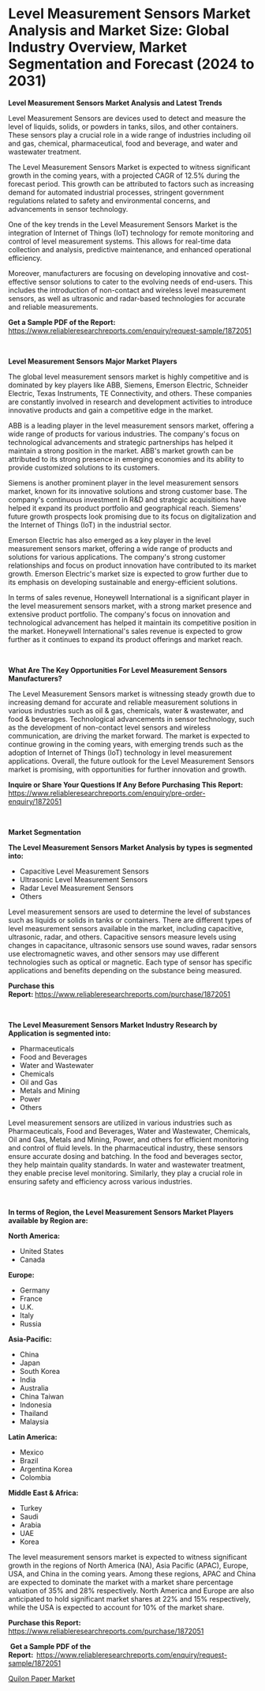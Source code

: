 <p><h1>Level Measurement Sensors Market Analysis and Market Size: Global Industry Overview, Market Segmentation and Forecast (2024 to 2031)</h1></p><p><strong>Level Measurement Sensors Market Analysis and Latest Trends</strong></p>
<p><p>Level Measurement Sensors are devices used to detect and measure the level of liquids, solids, or powders in tanks, silos, and other containers. These sensors play a crucial role in a wide range of industries including oil and gas, chemical, pharmaceutical, food and beverage, and water and wastewater treatment.</p><p>The Level Measurement Sensors Market is expected to witness significant growth in the coming years, with a projected CAGR of 12.5% during the forecast period. This growth can be attributed to factors such as increasing demand for automated industrial processes, stringent government regulations related to safety and environmental concerns, and advancements in sensor technology.</p><p>One of the key trends in the Level Measurement Sensors Market is the integration of Internet of Things (IoT) technology for remote monitoring and control of level measurement systems. This allows for real-time data collection and analysis, predictive maintenance, and enhanced operational efficiency.</p><p>Moreover, manufacturers are focusing on developing innovative and cost-effective sensor solutions to cater to the evolving needs of end-users. This includes the introduction of non-contact and wireless level measurement sensors, as well as ultrasonic and radar-based technologies for accurate and reliable measurements.</p></p>
<p><strong>Get a Sample PDF of the Report:&nbsp;</strong> <a href="https://www.reliableresearchreports.com/enquiry/request-sample/1872051">https://www.reliableresearchreports.com/enquiry/request-sample/1872051</a></p>
<p>&nbsp;</p>
<p><strong>Level Measurement Sensors Major Market Players</strong></p>
<p><p>The global level measurement sensors market is highly competitive and is dominated by key players like ABB, Siemens, Emerson Electric, Schneider Electric, Texas Instruments, TE Connectivity, and others. These companies are constantly involved in research and development activities to introduce innovative products and gain a competitive edge in the market.</p><p>ABB is a leading player in the level measurement sensors market, offering a wide range of products for various industries. The company's focus on technological advancements and strategic partnerships has helped it maintain a strong position in the market. ABB's market growth can be attributed to its strong presence in emerging economies and its ability to provide customized solutions to its customers.</p><p>Siemens is another prominent player in the level measurement sensors market, known for its innovative solutions and strong customer base. The company's continuous investment in R&D and strategic acquisitions have helped it expand its product portfolio and geographical reach. Siemens' future growth prospects look promising due to its focus on digitalization and the Internet of Things (IoT) in the industrial sector.</p><p>Emerson Electric has also emerged as a key player in the level measurement sensors market, offering a wide range of products and solutions for various applications. The company's strong customer relationships and focus on product innovation have contributed to its market growth. Emerson Electric's market size is expected to grow further due to its emphasis on developing sustainable and energy-efficient solutions.</p><p>In terms of sales revenue, Honeywell International is a significant player in the level measurement sensors market, with a strong market presence and extensive product portfolio. The company's focus on innovation and technological advancement has helped it maintain its competitive position in the market. Honeywell International's sales revenue is expected to grow further as it continues to expand its product offerings and market reach.</p></p>
<p>&nbsp;</p>
<p><strong>What Are The Key Opportunities For Level Measurement Sensors Manufacturers?</strong></p>
<p><p>The Level Measurement Sensors market is witnessing steady growth due to increasing demand for accurate and reliable measurement solutions in various industries such as oil & gas, chemicals, water & wastewater, and food & beverages. Technological advancements in sensor technology, such as the development of non-contact level sensors and wireless communication, are driving the market forward. The market is expected to continue growing in the coming years, with emerging trends such as the adoption of Internet of Things (IoT) technology in level measurement applications. Overall, the future outlook for the Level Measurement Sensors market is promising, with opportunities for further innovation and growth.</p></p>
<p><strong>Inquire or Share Your Questions If Any Before Purchasing This Report:</strong> <a href="https://www.reliableresearchreports.com/enquiry/pre-order-enquiry/1872051">https://www.reliableresearchreports.com/enquiry/pre-order-enquiry/1872051</a></p>
<p>&nbsp;</p>
<p><strong>Market Segmentation</strong></p>
<p><strong>The Level Measurement Sensors Market Analysis by types is segmented into:</strong></p>
<p><ul><li>Capacitive Level Measurement Sensors</li><li>Ultrasonic Level Measurement Sensors</li><li>Radar Level Measurement Sensors</li><li>Others</li></ul></p>
<p><p>Level measurement sensors are used to determine the level of substances such as liquids or solids in tanks or containers. There are different types of level measurement sensors available in the market, including capacitive, ultrasonic, radar, and others. Capacitive sensors measure levels using changes in capacitance, ultrasonic sensors use sound waves, radar sensors use electromagnetic waves, and other sensors may use different technologies such as optical or magnetic. Each type of sensor has specific applications and benefits depending on the substance being measured.</p></p>
<p><strong>Purchase this Report:&nbsp;</strong><a href="https://www.reliableresearchreports.com/purchase/1872051">https://www.reliableresearchreports.com/purchase/1872051</a></p>
<p>&nbsp;</p>
<p><strong>The Level Measurement Sensors Market Industry Research by Application is segmented into:</strong></p>
<p><ul><li>Pharmaceuticals</li><li>Food and Beverages</li><li>Water and Wastewater</li><li>Chemicals</li><li>Oil and Gas</li><li>Metals and Mining</li><li>Power</li><li>Others</li></ul></p>
<p><p>Level measurement sensors are utilized in various industries such as Pharmaceuticals, Food and Beverages, Water and Wastewater, Chemicals, Oil and Gas, Metals and Mining, Power, and others for efficient monitoring and control of fluid levels. In the pharmaceutical industry, these sensors ensure accurate dosing and batching. In the food and beverages sector, they help maintain quality standards. In water and wastewater treatment, they enable precise level monitoring. Similarly, they play a crucial role in ensuring safety and efficiency across various industries.</p></p>
<p>&nbsp;</p>
<p><strong>In terms of Region, the Level Measurement Sensors Market Players available by Region are:</strong></p>
<p>
    <p> <strong> North America: </strong>
        <ul>
            <li>United States</li>
            <li>Canada</li>
        </ul>
        </p> 
    <p> <strong> Europe: </strong>
        <ul>
            <li>Germany</li>
            <li>France</li>
            <li>U.K.</li>
            <li>Italy</li>
            <li>Russia</li>
        </ul>
        </p> 
    <p> <strong> Asia-Pacific: </strong>
        <ul>
            <li>China</li>
            <li>Japan</li>
            <li>South Korea</li>
            <li>India</li>
            <li>Australia</li>
            <li>China Taiwan</li>
            <li>Indonesia</li>
            <li>Thailand</li>
            <li>Malaysia</li>
        </ul>
        </p> 
    <p> <strong> Latin America: </strong>
        <ul>
            <li>Mexico</li>
            <li>Brazil</li>
            <li>Argentina Korea</li>
            <li>Colombia</li>
        </ul>
        </p> 
    <p> <strong> Middle East & Africa: </strong>
        <ul>
            <li>Turkey</li>
            <li>Saudi</li>
            <li>Arabia</li>
            <li>UAE</li>
            <li>Korea</li>
        </ul>
    </p>
    </p>
<p><p>The level measurement sensors market is expected to witness significant growth in the regions of North America (NA), Asia Pacific (APAC), Europe, USA, and China in the coming years. Among these regions, APAC and China are expected to dominate the market with a market share percentage valuation of 35% and 28% respectively. North America and Europe are also anticipated to hold significant market shares at 22% and 15% respectively, while the USA is expected to account for 10% of the market share.</p></p>
<p><strong>Purchase this Report: </strong><a href="https://www.reliableresearchreports.com/purchase/1872051">https://www.reliableresearchreports.com/purchase/1872051</a></p>
<p>&nbsp;<strong>Get a Sample PDF of the Report:&nbsp;&nbsp;</strong><a href="https://www.reliableresearchreports.com/enquiry/request-sample/1872051">https://www.reliableresearchreports.com/enquiry/request-sample/1872051</a></p>
<p><strong></strong></p>
<p><p><a href="https://forested-sushi-9b0.notion.site/Quilon-Paper-Market-Offer-Valuable-Insights-into-Market-Size-Market-Share-Market-Trends-and-Proje-c9d06a7b47ac48de9ffd66890532f3f9">Quilon Paper Market</a></p></p>